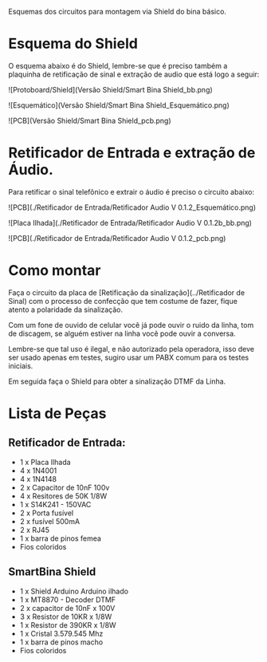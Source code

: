 Esquemas dos circuitos para montagem via Shield do bina básico.

# Esquema do Shield

O esquema abaixo é do Shield, lembre-se que é preciso também a plaquinha de retificação de sinal e extração de audio que está logo a seguir:

![Protoboard/Shield](Versão Shield/Smart Bina Shield_bb.png)

![Esquemático](Versão Shield/Smart Bina Shield_Esquemático.png)

![PCB](Versão Shield/Smart Bina Shield_pcb.png)

# Retificador de Entrada e extração de Áudio.

Para retificar o sinal telefônico e extrair o áudio é preciso o circuito abaixo:


![PCB](./Retificador de Entrada/Retificador Audio V 0.1.2_Esquemático.png)

![Placa Ilhada](./Retificador de Entrada/Retificador Audio V 0.1.2b_bb.png)

![PCB](./Retificador de Entrada/Retificador Audio V 0.1.2_pcb.png)

# Como montar



Faça o circuito da placa de [Retificação da sinalização](../Retificador de Sinal) com o processo de confecção que tem costume de fazer, fique atento a polaridade da sinalização.

Com um fone de ouvido de celular você já pode ouvir o ruido da linha, tom de discagem, se alguém estiver na linha você pode ouvir a conversa.

Lembre-se que tal uso é ilegal, e não autorizado pela operadora, isso deve ser usado apenas em testes, sugiro usar um PABX comum para os testes iniciais.

Em seguida faça o Shield para obter a sinalização DTMF da Linha.

# Lista de Peças


## Retificador de Entrada:

  * 1 x Placa Ilhada
  * 4 x 1N4001
  * 4 x 1N4148
  * 2 x Capacitor de 10nF 100v
  * 4 x Resitores de 50K 1/8W
  * 1 x S14K241 - 150VAC 
  * 2 x Porta fusível
  * 2 x fusível 500mA
  * 2 x RJ45
  * 1 x barra de pinos femea
  * Fios coloridos


## SmartBina Shield

 * 1 x Shield Arduino Arduino ilhado
 * 1 x MT8870 - Decoder DTMF
 * 2 x capacitor de 10nF x 100V
 * 3 x Resistor de 10KR x 1/8W
 * 1 x Resistor de 390KR x 1/8W
 * 1 x Cristal 3.579.545 Mhz
 * 1 x barra de pinos macho
 * Fios coloridos
